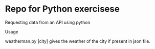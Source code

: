 <h1>Repo for Python exercisese</h1>

Requesting data from an API using python

Usage

weatherman.py [city] gives the weather of the city if present in json file.
